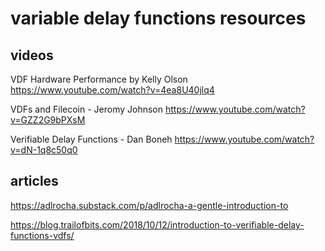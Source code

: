 # variable delay functions resources

## videos

VDF Hardware Performance by Kelly Olson
https://www.youtube.com/watch?v=4ea8U40jlq4


VDFs and Filecoin - Jeromy Johnson
https://www.youtube.com/watch?v=GZZ2G9bPXsM


Verifiable Delay Functions - Dan Boneh
https://www.youtube.com/watch?v=dN-1q8c50q0

## articles

https://adlrocha.substack.com/p/adlrocha-a-gentle-introduction-to


https://blog.trailofbits.com/2018/10/12/introduction-to-verifiable-delay-functions-vdfs/


